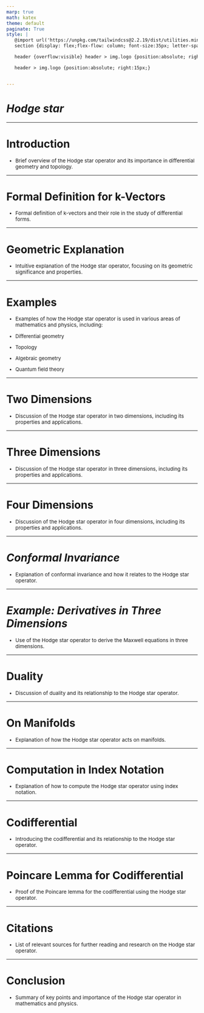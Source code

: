 ```yaml
---
marp: true
math: katex
theme: default
paginate: True
style: |
   @import url('https://unpkg.com/tailwindcss@2.2.19/dist/utilities.min.css');
   section {display: flex;flex-flow: column; font-size:35px; letter-spacing:1.4px;}

   header {overflow:visible} header > img.logo {position:absolute; right:15px;}

   header > img.logo {position:absolute; right:15px;}


---
```

<!-- backgroundColor: white -->
<!-- _class: lead -->

 # _Hodge star_

---
<style scoped>p,li {font-size:0.96em}</style>

 # Introduction

- Brief overview of the Hodge star operator and its importance in differential geometry and topology.

---
<style scoped>p,li {font-size:0.96em}</style>

 # Formal Definition for k-Vectors
- Formal definition of k-vectors and their role in the study of differential forms.


---
<style scoped>p,li {font-size:0.96em}</style>

 # Geometric Explanation

- Intuitive explanation of the Hodge star operator, focusing on its geometric significance and properties.

---
<style scoped>p,li {font-size:0.80em}</style>

 # **Examples**

- Examples of how the Hodge star operator is used in various areas of mathematics and physics, including:

+ Differential geometry

+ Topology

+ Algebraic geometry

+ Quantum field theory

---
<style scoped>p,li {font-size:0.96em}</style>

 # **Two Dimensions**

- Discussion of the Hodge star operator in two dimensions, including its properties and applications.

---
<style scoped>p,li {font-size:0.96em}</style>

 # Three Dimensions
- Discussion of the Hodge star operator in three dimensions, including its properties and applications.


---
<style scoped>p,li {font-size:0.96em}</style>

 # Four Dimensions
- Discussion of the Hodge star operator in four dimensions, including its properties and applications.


---
<style scoped>p,li {font-size:0.96em}</style>

 # _Conformal Invariance_

- Explanation of conformal invariance and how it relates to the Hodge star operator.

---
<style scoped>p,li {font-size:0.96em}</style>

 # _Example: Derivatives in Three Dimensions_
- Use of the Hodge star operator to derive the Maxwell equations in three dimensions.


---
<style scoped>p,li {font-size:0.96em}</style>

 # **Duality**
- Discussion of duality and its relationship to the Hodge star operator.


---
<style scoped>p,li {font-size:0.96em}</style>

 # On Manifolds

- Explanation of how the Hodge star operator acts on manifolds.

---
<style scoped>p,li {font-size:0.96em}</style>

 # Computation in Index Notation

- Explanation of how to compute the Hodge star operator using index notation.

---
<style scoped>p,li {font-size:0.96em}</style>

 # Codifferential

- Introducing the codifferential and its relationship to the Hodge star operator.

---
<style scoped>p,li {font-size:0.96em}</style>

 # **Poincare Lemma for Codifferential**
- Proof of the Poincare lemma for the codifferential using the Hodge star operator.


---
<style scoped>p,li {font-size:0.96em}</style>

 # Citations

- List of relevant sources for further reading and research on the Hodge star operator.

---
<style scoped>p,li {font-size:0.96em}</style>

 # Conclusion

- Summary of key points and importance of the Hodge star operator in mathematics and physics.